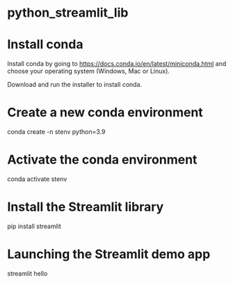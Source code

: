 # python_streamlit_lib


# Install conda
Install conda by going to https://docs.conda.io/en/latest/miniconda.html and choose your operating system (Windows, Mac or Linux).
 
Download and run the installer to install conda.

# Create a new conda environment
conda create -n stenv python=3.9

# Activate the conda environment
conda activate stenv

# Install the Streamlit library
pip install streamlit

# Launching the Streamlit demo app
streamlit hello


